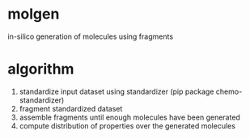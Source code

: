 # molgen
in-silico generation of molecules using fragments

# algorithm

1. standardize input dataset using standardizer (pip package chemo-standardizer)
2. fragment standardized dataset
3. assemble fragments until enough molecules have been generated
4. compute distribution of properties over the generated molecules
